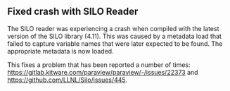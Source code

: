 ## Fixed crash with SILO Reader

The SILO reader was experiencing a crash when compiled with the latest version
of the SILO library (4.11). This was caused by a metadata load that failed to
capture variable names that were later expected to be found. The appropriate
metadata is now loaded.

This fixes a problem that has been reported a number of times:
https://gitlab.kitware.com/paraview/paraview/-/issues/22373 and
https://github.com/LLNL/Silo/issues/445.
